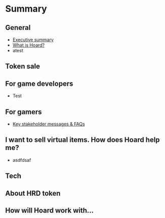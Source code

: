 # Summary

## General

* [Executive summary](general/executive-summary.md)
* [What is Hoard?](README.md)
* atest

## Token sale

## For game developers

* Test

## For gamers

* [Key stakeholder messages & FAQs](communication/key-stakeholder-messages-and-faqs.md)

## I want to sell virtual items. How does Hoard help me?

* asdfdsaf

## Tech

## About HRD token

## How will Hoard work with...

